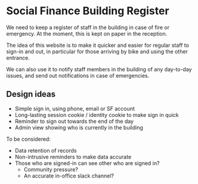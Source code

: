 # Social Finance Building Register

We need to keep a register of staff in the building in case of fire or emergency. 
At the moment, this is kept on paper in the reception. 

The idea of this website is to make it quicker and easier for regular staff to 
sign-in and out, in particular for those arriving by bike and using the other
entrance.

We can also use it to notify staff members in the building of any day-to-day 
issues, and send out notifications in case of emergencies.

## Design ideas

* Simple sign in, using phone, email or SF account
* Long-lasting session cookie / identity cookie to make sign in quick
* Reminder to sign out towards the end of the day
* Admin view showing who is currently in the building

To be considered:

* Data retention of records
* Non-intrusive reminders to make data accurate
* Those who are signed-in can see other who are signed in? 
  * Community pressure? 
  * An accurate in-office slack channel?

